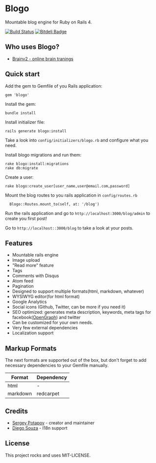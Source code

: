 # Blogo

Mountable blog engine for Ruby on Rails 4.

[![Build Status](https://travis-ci.org/greyblake/blogo.png?branch=master)](https://travis-ci.org/greyblake/blogo)
[![Bitdeli Badge](https://d2weczhvl823v0.cloudfront.net/greyblake/blogo/trend.png)](https://bitdeli.com/free "Bitdeli Badge")

## Who uses Blogo?

* [Brainv2 - online brain tranings](http://brainv2.com/blog)

## Quick start


Add the gem to Gemfile of you Rails application:

```
gem 'blogo'
```

Install the gem:

```
bundle install
```

Install initializer file:

```
rails generate blogo:install
```

Take a look into `config/initializers/blogo.rb` and configure what you need.

Install blogo migrations and run them:

```
rake blogo:install:migrations
rake db:migrate
```


Create a user:

```
rake blogo:create_user[user_name,user@email.com,password]
```

Mount the blog routes to you rails application in `config/routes.rb`

```
  Blogo::Routes.mount_to(self, at: '/blog')
```

Run the rails application and go to `http://localhost:3000/blog/admin` to create you first post!

Go to `http://localhost::3000/blog` to take a look at your posts.

## Features

* Mountable rails engine
* Image upload
* "Read more" feature
* Tags
* Comments with Disqus
* Atom feed
* Pagination
* Designed to support multiple formats(html, markdown, whatever)
* WYSIWYG editor(for html format)
* Google Analytics
* Social icons (Github, Twitter, can be more if you need it)
* SEO optimized: generates meta description, keywords, meta tags for facebook([OpenGraph](http://ogp.me/)) and twitter
* Can be customized for your own needs.
* Very few external dependencies
* Localization support


## Markup Formats


The next formats are supported out of the box, but don't forget to
add necessary dependencies to your Gemfile manually.

| Format   | Dependency |
|----------|------------|
| html     | -          |
| markdown | redcarpet  |


## Credits

* [Sergey Potapov](https://github.com/greyblake) - creator and maintainer
* [Diego Souza](https://github.com/diegosouza) - I18n support

## License

This project rocks and uses MIT-LICENSE.
